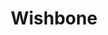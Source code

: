 ---
pid: rs94
title: Wishbone
location_transcription: 
coordinates: "[-75.171933184599, 39.94945073826]"
zipcode: '19103'
gen_neighborhood: Center City
neighborhood: Rittenhouse Square,Avenue of The Arts,Logan Square,Fitler Square
outside_phl: 
age: '71'
age_range: 70+
instagram: 
image_file_name: rs_94.jpg
proposal_transcription: 
topic: Food
topic_summary: '0'
type: Other No Form
keywords_other: 
credit: 
image_labels: 
twitter: 
facebook: 
permalink: "/monuments/rs94/"
layout: item-page
---